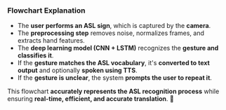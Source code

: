 
### **Flowchart Explanation**  
- The **user performs an ASL sign**, which is captured by the **camera**.  
- The **preprocessing step** removes noise, normalizes frames, and extracts hand features.  
- The **deep learning model (CNN + LSTM)** recognizes the **gesture and classifies it**.  
- If the **gesture matches the ASL vocabulary**, it's **converted to text output** and optionally **spoken using TTS**.  
- If the **gesture is unclear**, the system **prompts the user to repeat it**.  

This flowchart **accurately represents the ASL recognition process** while ensuring **real-time, efficient, and accurate translation**. 🚀
